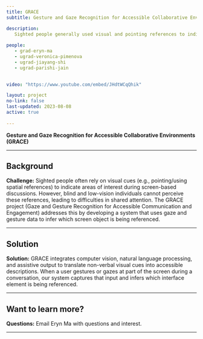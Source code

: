 ```yaml
---
title: GRACE
subtitle: Gesture and Gaze Recognition for Accessible Collaborative Environments

description: 
   Sighted people generally used visual and pointing references to indicate areas of interest when speaking to collaborators. However, blind and low vision people cannot understand these references. This leads to miscommunication, impeding their ability to pay attention to the same things and preventing effective and efficient collaboration. The GRACE project combines gaze and gesture recognition to locate areas of interests and identify the objects on the screen they may be referencing. Our system converts these references into a written form suitable to be announced via screen reader, thereby reducing the burden for blind and low vision users to locate the referenced object.  
      
people: 
   - grad-eryn-ma
   - ugrad-veronica-pimenova
   - ugrad-jiayang-shi
   - ugrad-parishi-jain

  
video: "https://www.youtube.com/embed/JHdtWCqQhik"

layout: project
no-link: false
last-updated: 2023-08-08
active: true
   
---
```


**Gesture and Gaze Recognition for Accessible Collaborative Environments (GRACE)**

---
## Background

**Challenge:** Sighted people often rely on visual cues (e.g., pointing/using spatial references) to indicate areas of interest during screen-based discussions. However, blind and low-vision individuals cannot perceive these references, leading to difficulties in shared attention. The GRACE project (Gaze and Gesture Recognition for Accessible Communication and Engagement) addresses this by developing a system that uses gaze and gesture data to infer which screen object is being referenced.

---

## Solution

**Solution:** GRACE integrates computer vision, natural language processing, and assistive output to translate non-verbal visual cues into accessible descriptions. When a user gestures or gazes at part of the screen during a conversation, our system captures that input and infers which interface element is being referenced.

---

## Want to learn more?

**Questions:** Email Eryn Ma with questions and interest.

---


